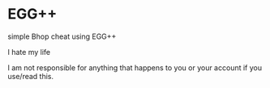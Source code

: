 # EGG++
simple Bhop cheat using EGG++

I hate my life


I am not responsible for anything that happens to you or your account if you use/read this.
